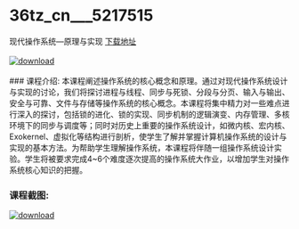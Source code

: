 # 36tz_cn___5217515
现代操作系统—原理与实现
[下载地址](http://www.36tz.cn/article/5217515 "下载地址")
<br/></br>[![download](http://36tz.cn/muke_img/2021_01_1-34-300x172.png "下载地址")](http://www.36tz.cn/article/5217515 "下载地址")
<br/></br>### 课程介绍:
本课程阐述操作系统的核心概念和原理。通过对现代操作系统设计与实现的讨论，我们将探讨进程与线程、同步与死锁、分段与分页、输入与输出、安全与可靠、文件与存储等操作系统的核心概念。本课程将集中精力对一些难点进行深入的探讨，包括锁的进化、锁的实现、同步机制的逻辑演变、内存管理、多核环境下的同步与调度等；同时对历史上重要的操作系统设计，如微内核、宏内核、Exokernel、虚拟化等结构进行剖析，使学生了解并掌握计算机操作系统的设计与实现的基本方法。为帮助学生理解操作系统，本课程将伴随一组操作系统设计实验。学生将被要求完成4~6个难度逐次提高的操作系统大作业，以增加学生对操作系统核心知识的把握。

### 课程截图:
[![download](http://36tz.cn/muke_img/2021_01_2-38.png "下载地址")](http://www.36tz.cn/article/5217515 "下载地址")
